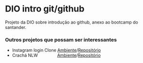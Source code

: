 # DIO intro git/github
Projeto da DIO sobre introdução ao github, anexo ao bootcamp do santander.

### Outros projetos que possam ser interessantes
- Instagram login Clone [Ambiente](https://bert0ccidev.github.io/Instagram-Login-Clone/)/[Repositório](https://github.com/bert0ccidev/Instagram-Login-Clone)
- Crachá NLW &emsp;&emsp;&emsp;&emsp; [Ambiente](https://bert0ccidev.github.io/cracha-nlw/)/[Repositório](https://github.com/bert0ccidev/cracha-nlw) 

